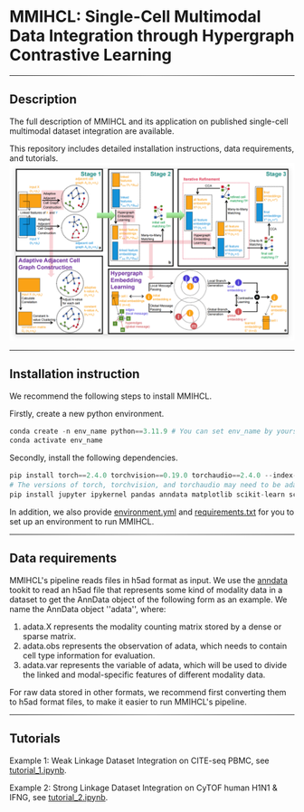 # MMIHCL: Single-Cell Multimodal Data Integration through Hypergraph Contrastive Learning

<hr style="border: 0; height: 1px; background-image: linear-gradient(to right, rgba(0, 0, 0, 0), rgba(128, 128, 128, 0.75), rgba(0, 0, 0, 0));">

## Description

The full description of MMIHCL and its application on published single-cell multimodal dataset integration are available.

This repository includes detailed installation instructions, data requirements, and tutorials.
![overview.png](overview.png)

<hr style="border: 0; height: 1px; background-image: linear-gradient(to right, rgba(0, 0, 0, 0), rgba(128, 128, 128, 0.75), rgba(0, 0, 0, 0));">

## Installation instruction

We recommend the following steps to install MMIHCL.

Firstly, create a new python environment.

```python
conda create -n env_name python==3.11.9 # You can set env_name by yourself
conda activate env_name
```

Secondly, install the following dependencies.

```python
pip install torch==2.4.0 torchvision==0.19.0 torchaudio==2.4.0 --index-url https://download.pytorch.org/whl/cu121
# The versions of torch, torchvision, and torchaudio may need to be adapted to your hardware configuration.
pip install jupyter ipykernel pandas anndata matplotlib scikit-learn scanpy
```

In addition, we also provide [environment.yml](./environment.yml) and [requirements.txt](./requirements.txt) for you to set up an environment to run MMIHCL.


<hr style="border: 0; height: 1px; background-image: linear-gradient(to right, rgba(0, 0, 0, 0), rgba(128, 128, 128, 0.75), rgba(0, 0, 0, 0));">

## Data requirements

MMIHCL's pipeline reads files in h5ad format as input.
We use the [anndata](https://github.com/scverse/anndata) tookit to read an h5ad file that represents some kind of modality data in a dataset to get the AnnData object of the following form as an example.
We name the AnnData object ''adata'', where:

1. adata.X represents the modality counting matrix stored by a dense or sparse matrix.
2. adata.obs represents the observation of adata, which needs to contain cell type information  for evaluation.
3. adata.var represents the variable of adata, which will be used to divide the linked and modal-specific features of different modality data.

For raw data stored in other formats, we recommend first converting them to h5ad format files, to make it easier to run MMIHCL's pipeline.

<hr style="border: 0; height: 1px; background-image: linear-gradient(to right, rgba(0, 0, 0, 0), rgba(128, 128, 128, 0.75), rgba(0, 0, 0, 0));">

## Tutorials

Example 1: Weak Linkage Dataset Integration on CITE-seq PBMC, see [tutorial_1.ipynb](./mmihcl/tutorial_1.ipynb).

Example 2: Strong Linkage Dataset Integration on CyTOF human H1N1 & IFNG, see [tutorial_2.ipynb](./mmihcl/tutorial_2.ipynb).
